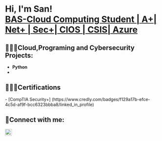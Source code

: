<h1>Hi, I'm San! <br/><a href="https://github.com/sanfofana"></a><a href="https://www.linkedin.com/in/joshmadakor/">BAS-Cloud Computing Student | A+| Net+ | Sec+| CIOS | CSIS| Azure</a></h1>

<h2>👨🏾‍💻Cloud,Programing and Cybersecurity Projects:</h2>

- <b>Python</b>
 -

<h2>👨🏾‍🎓Certifications</h2>
- [CompTIA Security+] (https://www.credly.com/badges/f129a17b-efce-4c5d-af9f-bcc6323bbba8/linked_in_profile)




<h2>📱Connect with me:</h2>

[<img align="left" alt="JoshMadakor | LinkedIn" width="22px" src="https://cdn.jsdelivr.net/npm/simple-icons@v3/icons/linkedin.svg" />][linkedin]

[linkedin]: https://linkedin.com/in/sanfofana

<!--
**joshmadakor1/joshmadakor1** is a ✨ _special_ ✨ repository because its `README.md` (this file) appears on your GitHub profile.

Here are some ideas to get you started:

- 🔭 I’m currently working on ...
- 🌱 I’m currently learning ...
- 👯 I’m looking to collaborate on ...
- 🤔 I’m looking for help with ...
- 💬 Ask me about ...
- 📫 How to reach me: ...
- 😄 Pronouns: ...
- ⚡ Fun fact: ...
-->
